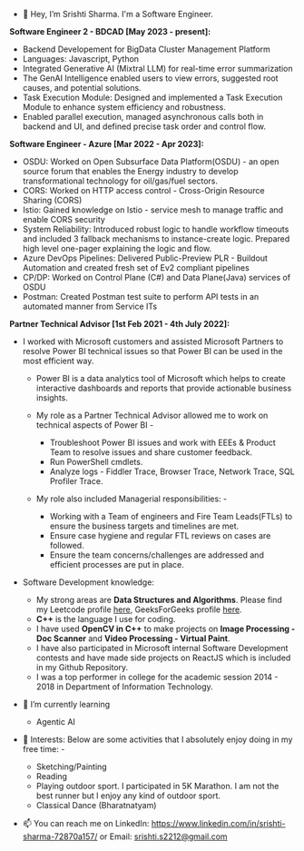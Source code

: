 - 👋 Hey, I’m Srishti Sharma. I'm a Software Engineer.

**Software Engineer 2 - BDCAD [May 2023 - present]:**
- Backend Developement for BigData Cluster Management Platform
- Languages: Javascript, Python
- Integrated Generative AI (Mixtral LLM) for real-time error summarization
- The GenAI Intelligence enabled users to view errors, suggested root causes, and potential solutions.
- Task Execution Module: Designed and implemented a Task Execution Module to enhance system efficiency and robustness.
- Enabled parallel execution, managed asynchronous calls both in backend and UI, and defined precise task order and control flow.

**Software Engineer - Azure [Mar 2022 - Apr 2023]:**
- OSDU: Worked on Open Subsurface Data Platform(OSDU) - an open source forum that enables the Energy industry to develop transformational technology for oil/gas/fuel sectors.
- CORS: Worked on HTTP access control - Cross-Origin Resource Sharing (CORS)
- Istio: Gained knowledge on Istio - service mesh to manage traffic and enable CORS security
- System Reliability: Introduced robust logic to handle workflow timeouts and included 3 fallback mechanisms to instance-create logic. Prepared high level one-pager explaining the logic and flow.
- Azure DevOps Pipelines: Delivered Public-Preview PLR - Buildout Automation and created fresh set of Ev2 compliant pipelines
- CP/DP: Worked on Control Plane (C#) and Data Plane(Java) services of OSDU
- Postman: Created Postman test suite to perform API tests in an automated manner from Service ITs

**Partner Technical Advisor [1st Feb 2021 - 4th July 2022]:**
- I worked with Microsoft customers and assisted Microsoft Partners to resolve Power BI technical issues so that Power BI can be used in the most efficient way. 
    - Power BI is a data analytics tool of Microsoft which helps to create interactive dashboards and reports that provide actionable business insights.
    - My role as a Partner Technical Advisor allowed me to work on technical aspects of Power BI - 
        - Troubleshoot Power BI issues and work with EEEs & Product Team to resolve issues and share customer feedback.
        - Run PowerShell cmdlets.
        - Analyze logs - Fiddler Trace, Browser Trace, Network Trace, SQL Profiler Trace.
        
     - My role also included Managerial responsibilities: -
        - Working with a Team of engineers and Fire Team Leads(FTLs) to ensure the business targets and timelines are met.
        - Ensure case hygiene and regular FTL reviews on cases are followed.
        - Ensure the team concerns/challenges are addressed and efficient processes are put in place.
  
- Software Development knowledge: 
  - My strong areas are **Data Structures and Algorithms**. Please find my Leetcode profile [here]([url](https://leetcode.com/u/misty1/)), GeeksForGeeks profile [here]([url](https://auth.geeksforgeeks.org/user/misty/profile)).
  - **C++** is the language I use for coding.
  - I have used **OpenCV in C++** to make projects on **Image Processing - Doc Scanner** and **Video Processing - Virtual Paint**.
  - I have also participated in Microsoft internal Software Development contests and have made side projects on ReactJS which is included in my Github Repository.
  - I was a top performer in college for the academic session 2014 - 2018 in Department of Information Technology.
  
- 🌱 I’m currently learning
    - Agentic AI
      
- 👀 Interests:
     Below are some activities that I absolutely enjoy doing in my free time: -
    - Sketching/Painting
    - Reading
    - Playing outdoor sport. I participated in 5K Marathon. I am not the best runner but I enjoy any kind of outdoor sport.
    - Classical Dance (Bharatnatyam)
      


- 📫 You can reach me on LinkedIn: https://www.linkedin.com/in/srishti-sharma-72870a157/ or Email: srishti.s2212@gmail.com

<!---
srishti-s2212/srishti-s2212 is a ✨ special ✨ repository because its `README.md` (this file) appears on your GitHub profile.
You can click the Preview link to take a look at your changes.
--->
